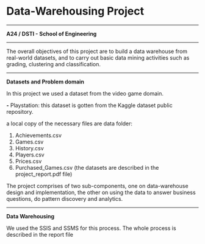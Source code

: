 # Data-Warehousing Project
________________________________________________________________________________________

**A24 / DSTI - School of Engineering**
________________________________________________________________________________________

The overall objectives of this project are to build a data warehouse from real-world datasets, and to carry out basic data mining activities such as grading, clustering and classification.
________________________________________________________________________________________

**Datasets and Problem domain**

In this project we used a dataset from the video game domain.

**-** Playstation: this dataset is gotten from the Kaggle dataset public repository.

a local copy of the necessary files are data folder: 
1. Achievements.csv
2. Games.csv
3. History.csv
4. Players.csv
5. Prices.csv
6. Purchased_Games.csv
   (the datasets are described in the project_report.pdf file)

The project comprises of two sub-components, one on data-warehouse design and implementation, the other on using the data to answer business questions, do pattern discovery and analytics.

_______________________________________________________________________________________

**Data Warehousing**

We used the SSIS and SSMS for this process.
The whole process is described in the report file
